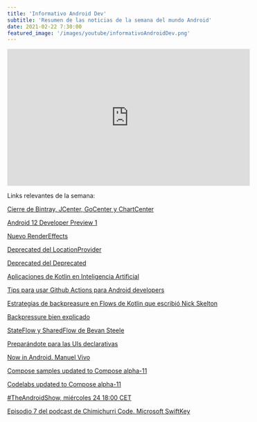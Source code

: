 ```yaml
---
title: 'Informativo Android Dev'
subtitle: 'Resumen de las noticias de la semana del mundo Android'
date: 2021-02-22 7:30:00
featured_image: '/images/youtube/informativoAndroidDev.png'
---
```


<iframe width="560" height="315" src="https://www.youtube.com/embed/Ak1kqOnhqXM" frameborder="0" allow="accelerometer; autoplay; clipboard-write; encrypted-media; gyroscope; picture-in-picture" allowfullscreen></iframe>

Links relevantes de la semana:

[Cierre de Bintray, JCenter, GoCenter y ChartCenter](https://jfrog.com/blog/into-the-sunset-bintray-jcenter-gocenter-and-chartcenter/)

[Android 12 Developer Preview 1](https://android-developers.googleblog.com/2021/02/android-12-dp1.html?m=1&s=09)

[Nuevo RenderEffects](https://developer.android.com/reference/android/view/View#setRenderEffect(android.graphics.RenderEffect)) 

[Deprecated del LocationProvider](https://developer.android.com/reference/android/location/LocationProvider)

[Deprecated del Deprecated](https://developer.android.com/reference/java/lang/Deprecated)

[Aplicaciones de Kotlin en Inteligencia Artificial](https://github.com/almo/Machine-Learning/tree/master/AI4Kotlin)

[Tips para usar Github Actions para Android developers](https://medium.com/google-developer-experts/github-actions-for-android-developers-6b54c8a32f55)

[Estrategias de backpreasure en Flows de Kotlin que escribió Nick Skelton](https://medium.com/google-developer-experts/backpressure-in-your-kotlin-flows-3eec980869c7)

[Backpressure bien explicado](https://medium.com/@jayphelps/backpressure-explained-the-flow-of-data-through-software-2350b3e77ce7)

[StateFlow y SharedFlow de Bevan Steele](https://medium.com/@jayphelps/backpressure-explained-the-flow-of-data-through-software-2350b3e77ce7)

[Preparándote para las UIs declarativas](https://proandroiddev.com/getting-ready-for-declarative-uis-8eedb5f8ed0d)

[Now in Android. Manuel Vivo](https://youtu.be/boz7_mL1wK4)

[Compose samples updated to Compose alpha-11](https://github.com/android/compose-samples)

[Codelabs updated to Compose alpha-11](https://developer.android.com/courses/pathways/compose)

[#TheAndroidShow, miércoles 24 18:00 CET](https://landing.google.com/theandroidshow/)

[Episodio 7 del podcast de Chimichurri Code. Microsoft SwiftKey](https://chimichurrico.de/project/ccp-ep-7-swiftkey)